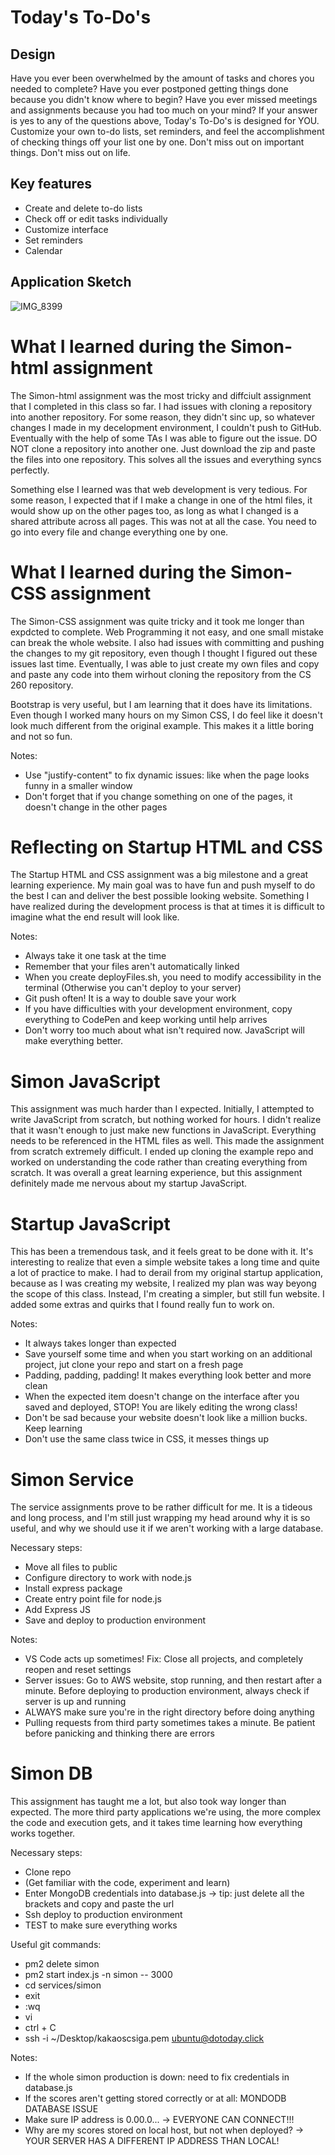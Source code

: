 # Today's To-Do's

## Design

Have you ever been overwhelmed by the amount of tasks and chores you needed to complete? Have you ever postponed getting things done because you didn't know where to begin? Have you ever missed meetings and assignments because you had too much on your mind? If your answer is yes to any of the questions above, Today's To-Do's is designed for YOU. Customize your own to-do lists, set reminders, and feel the accomplishment of checking things off your list one by one. Don't miss out on important things. Don't miss out on life.

## Key features

- Create and delete to-do lists
- Check off or edit tasks individually
- Customize interface
- Set reminders
- Calendar

## Application Sketch

![IMG_8399](https://user-images.githubusercontent.com/77896065/215166367-a3ea46b3-d454-4ec9-ad80-cac76c54df96.jpg)

# What I learned during the Simon-html assignment

The Simon-html assignment was the most tricky and diffciult assignment that I completed in this class so far. I had issues with cloning a repository into another repository. For some reason, they didn't sinc up, so whatever changes I made in my decelopment environment, I couldn't push to GitHub. Eventually with the help of some TAs I was able to figure out the issue. DO NOT clone a repository into another one. Just download the zip and paste the files into one repository. This solves all the issues and everything syncs perfectly. 

Something else I learned was that web development is very tedious. For some reason, I expected that if I make a change in one of the html files, it would show up on the other pages too, as long as what I changed is a shared attribute across all pages. This was not at all the case. You need to go into every file and change everything one by one.

# What I learned during the Simon-CSS assignment

The Simon-CSS assignment was quite tricky and it took me longer than expdcted to complete. Web Programming it not easy, and one small mistake can break the whole website. I also had issues with committing and pushing the changes to my git repository, even though I thought I figured out these issues last time. Eventually, I was able to just create my own files and copy and paste any code into them wirhout cloning the repository from the CS 260 repository.

Bootstrap is very useful, but I am learning that it does have its limitations. Even though I worked many hours on my Simon CSS, I do feel like it doesn't look much different from the original example. This makes it a little boring and not so fun. 

Notes:
- Use "justify-content" to fix dynamic issues: like when the page looks funny in a smaller window
- Don't forget that if you change something on one of the pages, it doesn't change in the other pages

# Reflecting on Startup HTML and CSS

The Startup HTML and CSS assignment was a big milestone and a great learning experience. My main goal was to have fun and push myself to do the best I can and deliver the best possible looking website. Something I have realized during the development process is that at times it is difficult to imagine what the end result will look like. 

Notes:
- Always take it one task at the time
- Remember that your files aren't automatically linked
- When you create deployFiles.sh, you need to modify accessibility in the terminal (Otherwise you can't deploy to your server)
- Git push often! It is a way to double save your work
- If you have difficulties with your development environment, copy everything to CodePen and keep working until help arrives
- Don't worry too much about what isn't required now. JavaScript will make everything better.

# Simon JavaScript

This assignment was much harder than I expected. Initially, I attempted to write JavaScript from scratch, but nothing worked for hours. I didn't realize that it wasn't enough to just make new functions in JavaScript. Everything needs to be referenced in the HTML files as well. This made the assignment from scratch extremely difficult. I ended up cloning the example repo and worked on understanding the code rather than creating everything from scratch. It was overall a great learning experience, but this assignment definitely made me nervous about my startup JavaScript.

# Startup JavaScript

This has been a tremendous task, and it feels great to be done with it. It's interesting to realize that even a simple website takes a long time and quite a lot of practice to make. I had to derail from my original startup application, because as I was creating my website, I realized my plan was way beyong the scope of this class. Instead, I'm creating a simpler, but still fun website. I added some extras and quirks that I found really fun to work on.

Notes:
- It always takes longer than expected
- Save yourself some time and when you start working on an additional project, jut clone your repo and start on a fresh page
- Padding, padding, padding! It makes everything look better and more clean
- When the expected item doesn't change on the interface after you saved and deployed, STOP! You are likely editing the wrong class!
- Don't be sad because your website doesn't look like a million bucks. Keep learning
- Don't use the same class twice in CSS, it messes things up

# Simon Service

The service assignments prove to be rather difficult for me. It is a tideous and long process, and I'm still just wrapping my head around why it is so useful, and why we should use it if we aren't working with a large database. 

Necessary steps:
- Move all files to public 
- Configure directory to work with node.js
- Install express package
- Create entry point file for node.js
- Add Express JS
- Save and deploy to production environment

Notes:
- VS Code acts up sometimes! Fix: Close all projects, and completely reopen and reset settings
- Server issues: Go to AWS website, stop running, and then restart after a minute. Before deploying to production environment, always check if server is up and running
- ALWAYS make sure you're in the right directory before doing anything
- Pulling requests from third party sometimes takes a minute. Be patient before panicking and thinking there are errors

# Simon DB

This assignment has taught me a lot, but also took way longer than expected. The more third party applications we're using, the more complex the code and execution gets, and it takes time learning how everything works together. 

Necessary steps:
- Clone repo 
- (Get familiar with the code, experiment and learn)
- Enter MongoDB credentials into database.js -> tip: just delete all the brackets and copy and paste the url
- Ssh deploy to production environment
- TEST to make sure everything works

Useful git commands:
- pm2 delete simon
- pm2 start index.js -n simon -- 3000
- cd services/simon
- exit
- :wq
- vi
- ctrl + C
- ssh -i ~/Desktop/kakaoscsiga.pem ubuntu@dotoday.click

Notes:
- If the whole simon production is down: need to fix credentials in database.js
- If the scores aren't getting stored correctly or at all: MONDODB DATABASE ISSUE
- Make sure IP address is 0.00.0... -> EVERYONE CAN CONNECT!!!
- Why are my scores stored on local host, but not when deployed? -> YOUR SERVER HAS A DIFFERENT IP ADDRESS THAN LOCAL!
